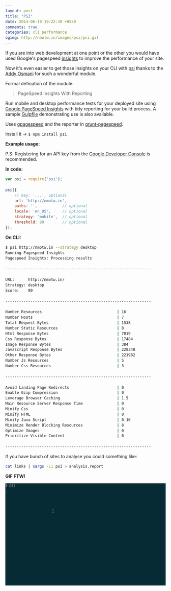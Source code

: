 ```yaml
---
layout: post
title: "PSI"
date: 2014-06-19 19:22:39 +0530
comments: true
categories: cli performance
ogimg: http://nmotw.in/images/psi/psi.gif
---
```


If you are into web development at one point or the other you would have used Google's pagespeed [insights](http://developers.google.com/speed/pagespeed/insights/) to improve the performance of your site.

Now it's even easier to get those insights on your CLI with [psi](https://www.npmjs.org/package/psi) thanks to the [Addy Osmani](http://addyosmani.com/blog/) for such a wonderful module.

Formal defination of the module:

> PageSpeed Insights With Reporting

Run mobile and desktop performance tests for your deployed site using [Google PageSpeed Insights](https://developers.google.com/speed/docs/insights/v1/getting_started) with tidy reporting for your build process. A sample [Gulpfile](https://github.com/addyosmani/psi-gulp-sample) demonstrating use is also available.

Uses [gpagespeed](https://github.com/zrrrzzt/gpagespeed/) and the reporter in [grunt-pagespeed](https://github.com/jrcryer/grunt-pagespeed).


Install it -> `$ npm install psi`


__Example usage:__

P.S: Registering for an API key from the [Google Developer Console](https://developers.google.com/speed/docs/insights/v1/getting_started#auth) is recommended.


__In code:__

```js
var psi = require('psi');

psi({
	// key: '...', optional
	url: 'http://nmotw.in',
	paths: '',           // optional
	locale: 'en_US',     // optional
	strategy: 'mobile',  // optional
	threshold: 80        // optional
});
```

__On CLI:__

```sh
$ psi http://nmotw.in --strategy desktop
Running Pagespeed Insights
Pagespeed Insights: Processing results

----------------------------------------------------------------

URL:      http://nmotw.in/
Strategy: desktop 
Score:    90

----------------------------------------------------------------

Number Resources                                 | 16
Number Hosts                                     | 7
Total Request Bytes                              | 1538
Number Static Resources                          | 8
Html Response Bytes                              | 7019
Css Response Bytes                               | 17484
Image Response Bytes                             | 384
Javascript Response Bytes                        | 228348
Other Response Bytes                             | 221982
Number Js Resources                              | 5
Number Css Resources                             | 3

----------------------------------------------------------------

Avoid Landing Page Redirects                     | 0
Enable Gzip Compression                          | 0
Leverage Browser Caching                         | 1.5
Main Resource Server Response Time               | 0
Minify Css                                       | 0
Minify HTML                                      | 0
Minify Java Script                               | 0.16
Minimize Render Blocking Resources               | 8
Optimize Images                                  | 0
Prioritize Visible Content                       | 0

----------------------------------------------------------------
```

If you have bunch of sites to analyse you could something like: 
```sh
cat links | xargs -L1 psi > analysis.report
```


__GIF FTW!__

![psi](/images/psi/psi.gif)


